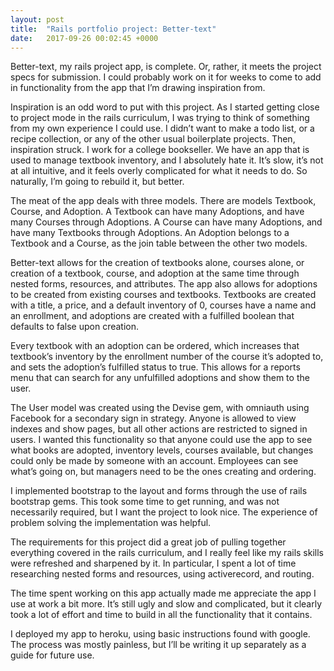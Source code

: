 ```yaml
---
layout: post
title:  "Rails portfolio project: Better-text"
date:   2017-09-26 00:02:45 +0000
---
```



Better-text, my rails project app, is complete. Or, rather, it meets the project specs for submission. I could probably work on it for weeks to come to add in functionality from the app that I’m drawing inspiration from.

Inspiration is an odd word to put with this project. As I started getting close to project mode in the rails curriculum, I was trying to think of something from my own experience I could use. I didn’t want to make a todo list, or a recipe collection, or any of the other usual boilerplate projects. Then, inspiration struck. I work for a college bookseller. We have an app that is used to manage textbook inventory, and I absolutely hate it. It’s slow, it’s not at all intuitive, and it feels overly complicated for what it needs to do. So naturally, I’m going to rebuild it, but better.

The meat of the app deals with three models. There are models Textbook, Course, and Adoption. A Textbook can have many Adoptions, and have many Courses through Adoptions. A Course can have many Adoptions, and have many Textbooks through Adoptions. An Adoption belongs to a Textbook and a Course, as the join table between the other two models.

Better-text allows for the creation of textbooks alone, courses alone, or creation of a textbook, course, and adoption at the same time through nested forms, resources, and attributes. The app also allows for adoptions to be created from existing courses and textbooks. Textbooks are created with a title, a price, and a default inventory of 0, courses have a name and an enrollment, and adoptions are created with a fulfilled boolean that defaults to false upon creation.

Every textbook with an adoption can be ordered, which increases that textbook’s inventory by the enrollment number of the course it’s adopted to, and sets the adoption’s fulfilled status to true. This allows for a reports menu that can search for any unfulfilled adoptions and show them to the user.

The User model was created using the Devise gem, with omniauth using Facebook for a secondary sign in strategy. Anyone is allowed to view indexes and show pages, but all other actions are restricted to signed in users. I wanted this functionality so that anyone could use the app to see what books are adopted, inventory levels, courses available, but changes could only be made by someone with an account. Employees can see what’s going on, but managers need to be the ones creating and ordering.

I implemented bootstrap to the layout and forms through the use of rails bootstrap gems. This took some time to get running, and was not necessarily required, but I want the project to look nice. The experience of problem solving the implementation was helpful.

The requirements for this project did a great job of pulling together everything covered in the rails curriculum, and I really feel like my rails skills were refreshed and sharpened by it. In particular, I spent a lot of time researching nested forms and resources, using activerecord, and routing.

The time spent working on this app actually made me appreciate the app I use at work a bit more. It’s still ugly and slow and complicated, but it clearly took a lot of effort and time to build in all the functionality that it contains.

I deployed my app to heroku, using basic instructions found with google. The process was mostly painless, but I’ll be writing it up separately as a guide for future use.

